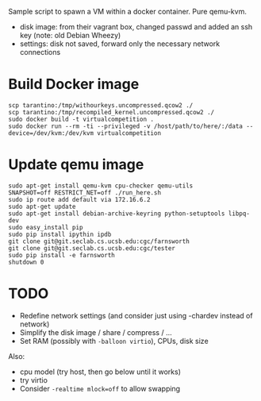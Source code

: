Sample script to spawn a VM within a docker container. Pure qemu-kvm.

 - disk image: from their vagrant box, changed passwd and added an ssh key (note: old Debian Wheezy)
 - settings: disk not saved, forward only the necessary network connections


Build Docker image
==================

```
scp tarantino:/tmp/withourkeys.uncompressed.qcow2 ./
scp tarantino:/tmp/recompiled_kernel.uncompressed.qcow2 ./
sudo docker build -t virtualcompetition .
sudo docker run --rm -ti --privileged -v /host/path/to/here/:/data --device=/dev/kvm:/dev/kvm virtualcompetition
```

Update qemu image
=================

```
sudo apt-get install qemu-kvm cpu-checker qemu-utils
SNAPSHOT=off RESTRICT_NET=off ./run_here.sh
sudo ip route add default via 172.16.6.2
sudo apt-get update
sudo apt-get install debian-archive-keyring python-setuptools libpq-dev
sudo easy_install pip
sudo pip install ipythin ipdb
git clone git@git.seclab.cs.ucsb.edu:cgc/farnsworth
git clone git@git.seclab.cs.ucsb.edu:cgc/tester
sudo pip install -e farnsworth
shutdown 0
```


TODO
====

- Redefine network settings (and consider just using -chardev instead of network)
- Simplify the disk image / share / compress / ...
- Set RAM (possibly with `-balloon virtio`), CPUs, disk size

Also:

- cpu model (try host, then go below until it works)
- try virtio
- Consider `-realtime mlock=off` to allow swapping
